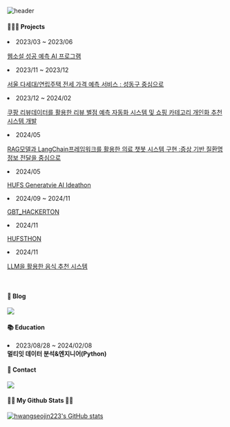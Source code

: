 
![header](https://capsule-render.vercel.app/api?type=venom&color=black&text=Hi%20there%20👋&fontColor=FFFFFF&fontSize=30)

<h4> 👩🏻‍💻 Projects </h4>
<li> 2023/03 ~ 2023/06</li> 

 [웹소설 성공 예측 AI 프로그램](https://github.com/HUFS-BigDataProject/WebNovel_Success_Prediction_Model)
 
<li> 2023/11 ~ 2023/12</li>

 [서울 다세대/연립주택 전세 가격 예측 서비스 : 성동구 중심으로](https://github.com/hwangseojin223/Jeonse_Price_Prediction_Model)

 
<li>2023/12 ~ 2024/02</li>

  [쿠팡 리뷰데이터를 활용한 리뷰 별점 예측 자동화 시스템 및 쇼핑 카테고리 개인화 추천 시스템 개발](https://github.com/hwangseojin223/COUPANG_REVIEW_PROJECT)

<li>2024/05</li>

  [RAG모델과 LangChain프레임워크를 활용한 의료 챗봇 시스템 구현 :증상 기반 질환명 정보 전달을 중심으로](https://github.com/hwangseojin223/Symptom-Disease-Prediction-Chatbot)

<li>2024/05</li>

 [HUFS Generatvie AI Ideathon](https://github.com/hwangseojin223/Generative_AI_Ideathon)


<li>2024/09 ~ 2024/11</li>

 [GBT_HACKERTON](https://github.com/hwangseojin223/GBT_hackerton)

<li>2024/11</li>

[HUFSTHON](https://github.com/hwangseojin223/HUFSTHON)

<li>2024/11</li>

 [LLM을 활용한 음식 추천 시스템](https://github.com/hwangseojin223/LLM_Custom_Food_Rec)


<!-- <li> 2023/03 ~ 2023/06</li> 

 [웹소설 성공 예측 AI 프로그램](https://github.com/HUFS-BigDataProject/WebNovel_Success_Prediction_Model)
-->

 
<br>
<h4> 📃 Blog </h4>
<div >
  <a href="https://seozinzip.tistory.com">
    <img src="https://img.shields.io/badge/Tistory-000000?style=for-the-badge&logo=Tistory&logoColor=white"/> 
  </a>
</div>

<h4> 📚 Education</h4>
<li>2023/08/28 ~ 2024/02/08</li>
<b>멀티잇 데이터 분석&엔지니어(Python)</b> 
<br>
<h4 > 📩 Contact </h4>
<div>
  <a href="mailto:seozinidev@gmail.com">
    <img
      src="https://img.shields.io/badge/GMAIL-000000?style=for-the-badge&logo=gmail&logoColor=FFFFFF" />
  </a>
</div>

<h4>👩‍💻 My Github Stats 👩‍💻</h4>
<div>
  
[![hwangseojin223's GitHub stats](https://github-readme-stats.vercel.app/api?username=hwangseojin223&hide_title=true&show_icons=true&include_all_commits=true&disable_animations=true&theme=vue)](https://github.com/anuraghazra/github-readme-stats)
</div>
<br>

<!-- 
<h4> ⚙️ Tech Stack</h4>
<div>
  <img src="https://img.shields.io/badge/Python-3776AB?style=for-the-badge&logo=Python&logoColor=white">&nbsp 
  <img src="https://img.shields.io/badge/Django-092E20?style=for-the-badge&logo=Django&logoColor=white">&nbsp
  <img src="https://img.shields.io/badge/MySQL-4479A1?style=for-the-badge&logo=MySQL&logoColor=white">&nbsp
  <img src="https://img.shields.io/badge/Apache Spark-E25A1C?style=for-the-badge&logo=Apache Spark&logoColor=white"> &nbsp
  <img src="https://img.shields.io/badge/CSS3-1572B6?style=for-the-badge&logo=CSS3&logoColor=white">
  <img src="https://img.shields.io/badge/Google Colab-F9AB00?style=for-the-badge&logo=Google Colab&logoColor=white">
  <img src="https://img.shields.io/badge/Jupyter-F37626?style=for-the-badge&logo=Jupyter&logoColor=white">
  <img src="https://img.shields.io/badge/Markdown-000000?style=for-the-badge&logo=Markdown&logoColor=white">
  <img src="https://img.shields.io/badge/HTML5-E34F26?style=for-the-badge&logo=HTML5&logoColor=white">
  

  <img src="https://img.shields.io/badge/Apache Airflow-017CEE?style=for-the-badge&logo=Apache Airflow&logoColor=white">
  <img src="https://img.shields.io/badge/Docker-2496ED?style=for-the-badge&logo=Docker&logoColor=white">&nbsp 
</div>
<h4> 🔨 Version Control</h4>
<div>
    <img src="https://img.shields.io/badge/Git-F05032?style=for-the-badge&logo=Git&logoColor=white">&nbsp
    <img src="https://img.shields.io/badge/GitHub-181717?style=for-the-badge&logo=GitHub&logoColor=white">&nbsp
</div>
<h4> 👥 Social</h4>
<div>
  <img src="https://img.shields.io/badge/Slack-4A154B?style=for-the-badge&logo=Slack&logoColor=white">
  <img src="https://img.shields.io/badge/Discord-5865F2?style=for-the-badge&logo=Discord&logoColor=white">
  <img src="https://img.shields.io/badge/Notion-000000?style=for-the-badge&logo=Notion&logoColor=white">
</div>
<br>

-->



<!--
**hwangseojin223/hwangseojin223** is a ✨ _special_ ✨ repository because its `README.md` (this file) appears on your GitHub profile.

Here are some ideas to get you started:

- 🔭 I’m currently working on ...
- 🌱 I’m currently learning ...
- 👯 I’m looking to collaborate on ...
- 🤔 I’m looking for help with ...
- 💬 Ask me about ...
- 📫 How to reach me: ...
- 😄 Pronouns: ...
- ⚡ Fun fact: ...
-->
